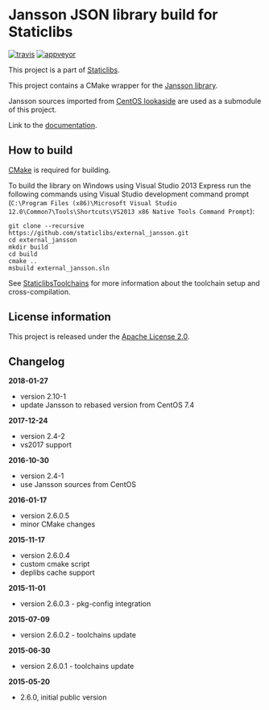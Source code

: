 Jansson JSON library build for Staticlibs
=========================================

[![travis](https://travis-ci.org/staticlibs/external_jansson.svg?branch=master)](https://travis-ci.org/staticlibs/external_jansson)
[![appveyor](https://ci.appveyor.com/api/projects/status/github/staticlibs/external_jansson?svg=true)](https://ci.appveyor.com/project/staticlibs/external-jansson)

This project is a part of [Staticlibs](http://staticlibs.net/).

This project contains a CMake wrapper for the [Jansson library](http://www.digip.org/jansson/). 

Jansson sources imported from [CentOS lookaside](https://github.com/ojdkbuild/lookaside_jansson.git)
are used as a submodule of this project.

Link to the [documentation](https://jansson.readthedocs.org/en/2.10/).

How to build
------------

[CMake](http://cmake.org/) is required for building.

To build the library on Windows using Visual Studio 2013 Express run the following commands using
Visual Studio development command prompt 
(`C:\Program Files (x86)\Microsoft Visual Studio 12.0\Common7\Tools\Shortcuts\VS2013 x86 Native Tools Command Prompt`):

    git clone --recursive https://github.com/staticlibs/external_jansson.git
    cd external_jansson
    mkdir build
    cd build
    cmake ..
    msbuild external_jansson.sln

See [StaticlibsToolchains](https://github.com/staticlibs/wiki/wiki/StaticlibsToolchains) for 
more information about the toolchain setup and cross-compilation.

License information
-------------------

This project is released under the [Apache License 2.0](http://www.apache.org/licenses/LICENSE-2.0).

Changelog
---------

**2018-01-27**

 * version 2.10-1
 * update Jansson to rebased version from CentOS 7.4

**2017-12-24**

 * version 2.4-2
 * vs2017 support

**2016-10-30**

 * version 2.4-1
 * use Jansson sources from CentOS

**2016-01-17**

 * version 2.6.0.5
 * minor CMake changes

**2015-11-17**

 * version 2.6.0.4
 * custom cmake script
 * deplibs cache support

**2015-11-01**

 * version 2.6.0.3 - pkg-config integration

**2015-07-09**

 * version 2.6.0.2 - toolchains update

**2015-06-30**

 * version 2.6.0.1 - toolchains update

**2015-05-20**

 * 2.6.0, initial public version
